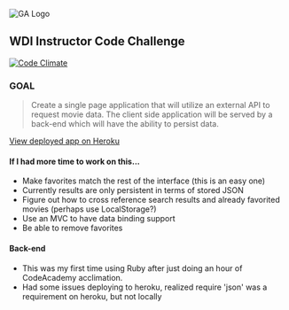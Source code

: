 ![GA Logo](https://raw.github.com/generalassembly/ga-ruby-on-rails-for-devs/master/images/ga.png)

## WDI Instructor Code Challenge

[![Code Climate](https://codeclimate.com/github/rachelslurs/instructor-code-challenge/badges/gpa.svg)](https://codeclimate.com/github/rachelslurs/instructor-code-challenge)

### GOAL 

> Create a single page application that will utilize an external API to request movie data. The client side application will be served by a back-end which will have the ability to persist data.

[View deployed app on Heroku](https://gachallenge.herokuapp.com)

#### If I had more time to work on this...

- Make favorites match the rest of the interface (this is an easy one)
- Currently results are only persistent in terms of stored JSON
- Figure out how to cross reference search results and already favorited movies (perhaps use LocalStorage?)
- Use an MVC to have data binding support
- Be able to remove favorites

#### Back-end

- This was my first time using Ruby after just doing an hour of CodeAcademy acclimation.
- Had some issues deploying to heroku, realized require 'json' was a requirement on heroku, but not locally